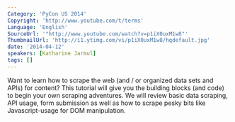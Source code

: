 ```yaml
---
Category: 'PyCon US 2014'
Copyright: 'http://www.youtube.com/t/terms'
Language: 'English'
SourceUrl: '"http://www.youtube.com/watch?v=p1iX0uxM1w8"'
ThumbnailUrl: 'http://i1.ytimg.com/vi/p1iX0uxM1w8/hqdefault.jpg'
date: '2014-04-12'
speakers: [Katharine Jarmul]
tags: []
---
```

Want to learn how to scrape the web (and / or organized data sets and APIs) for content? This tutorial will give you the building blocks (and code) to begin your own scraping adventures. We will review basic data scraping, API usage, form submission as well as how to scrape pesky bits like Javascript-usage for DOM manipulation.